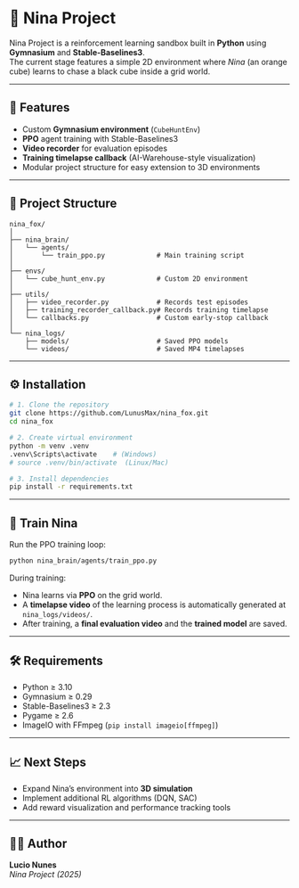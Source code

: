 # 🧠 Nina Project

Nina Project is a reinforcement learning sandbox built in **Python** using **Gymnasium** and **Stable-Baselines3**.  
The current stage features a simple 2D environment where *Nina* (an orange cube) learns to chase a black cube inside a grid world.

---

## 🚀 Features

- Custom **Gymnasium environment** (`CubeHuntEnv`)
- **PPO** agent training with Stable-Baselines3
- **Video recorder** for evaluation episodes
- **Training timelapse callback** (AI-Warehouse-style visualization)
- Modular project structure for easy extension to 3D environments

---

## 🧩 Project Structure

```
nina_fox/
│
├── nina_brain/
│   └── agents/
│       └── train_ppo.py             # Main training script
│
├── envs/
│   └── cube_hunt_env.py             # Custom 2D environment
│
├── utils/
│   ├── video_recorder.py            # Records test episodes
│   ├── training_recorder_callback.py# Records training timelapse
│   └── callbacks.py                 # Custom early-stop callback
│
└── nina_logs/
    ├── models/                      # Saved PPO models
    └── videos/                      # Saved MP4 timelapses
```

---

## ⚙️ Installation

```bash
# 1. Clone the repository
git clone https://github.com/LunusMax/nina_fox.git
cd nina_fox

# 2. Create virtual environment
python -m venv .venv
.venv\Scripts\activate    # (Windows)
# source .venv/bin/activate  (Linux/Mac)

# 3. Install dependencies
pip install -r requirements.txt
```

---

## 🧠 Train Nina

Run the PPO training loop:

```bash
python nina_brain/agents/train_ppo.py
```

During training:
- Nina learns via **PPO** on the grid world.  
- A **timelapse video** of the learning process is automatically generated at `nina_logs/videos/`.  
- After training, a **final evaluation video** and the **trained model** are saved.

---

## 🛠 Requirements

- Python ≥ 3.10  
- Gymnasium ≥ 0.29  
- Stable-Baselines3 ≥ 2.3  
- Pygame ≥ 2.6  
- ImageIO with FFmpeg (`pip install imageio[ffmpeg]`)

---

## 📈 Next Steps

- Expand Nina’s environment into **3D simulation**
- Implement additional RL algorithms (DQN, SAC)
- Add reward visualization and performance tracking tools

---

## 🧑‍💻 Author

**Lucio Nunes**  
_Nina Project (2025)_
